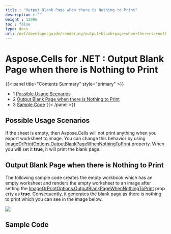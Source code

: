 ```yaml
---
title : "Output Blank Page when there is Nothing to Print" 
description : "" 
weight : 12096 
toc : false
type: docs
url: /net/developerguide/rendering/output+blank+page+when+there+is+nothing+to+print/
---
```


# Aspose.Cells for .NET : Output Blank Page when there is Nothing to Print


{{< panel title="Contents Summary" style="primary" >}}
*   1 [Possible Usage Scenarios](#possible-usage-scenarios)
*   2 [Output Blank Page when there is Nothing to Print](#output-blank-page-when-there-is-nothing-to-print)
*   3 [Sample Code](#sample-code)
{{< /panel >}}
 

## Possible Usage Scenarios

If the sheet is empty, then Aspose.Cells will not print anything when you export worksheet to image. You can change this behavior by using [ImageOrPrintOptions.OutputBlankPageWhenNothingToPrint](https://apireference.aspose.com/net/cells/aspose.cells.rendering/imageorprintoptions/properties/outputblankpagewhennothingtoprint) property. When you will set it **true**, it will print the blank page.

## Output Blank Page when there is Nothing to Print

The following sample code creates the empty workbook which has an empty worksheet and renders the empty worksheet to an image after setting the [ImageOrPrintOptions.OutputBlankPageWhenNothingToPrint](https://apireference.aspose.com/net/cells/aspose.cells.rendering/imageorprintoptions/properties/outputblankpagewhennothingtoprint) property as **true**. Consequently, it generates the blank page as there is nothing to print which you can see in the image below.

![](https://docs2.aspose.com/cells/net/attachments/50266174/50528263.png)

## Sample Code

